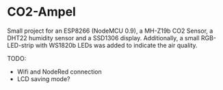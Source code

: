 # CO2-Ampel

Small project for an ESP8266 (NodeMCU 0.9), a MH-Z19b CO2 Sensor, a DHT22 humidity sensor and a SSD1306 display. Additionally, a small RGB-LED-strip with WS1820b LEDs was added to indicate the air quality.

TODO:
- Wifi and NodeRed connection
- LCD saving mode?
